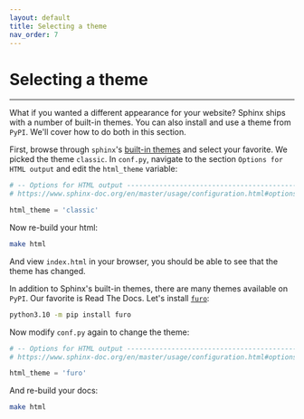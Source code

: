 ```yaml
---
layout: default
title: Selecting a theme
nav_order: 7
---
```


# Selecting a theme

---

What if you wanted a different appearance for your website? Sphinx ships with a number of built-in themes. You can also install and use a theme from `PyPI`. We'll cover how to do both in this section.

First, browse through `sphinx`'s [built-in themes](https://www.sphinx-doc.org/en/master/usage/theming.html#builtin-themes) and select your favorite. We picked the theme `classic`. In `conf.py`, navigate to the section `Options for HTML output` and edit the `html_theme` variable:

```py
# -- Options for HTML output -------------------------------------------------
# https://www.sphinx-doc.org/en/master/usage/configuration.html#options-for-html-output

html_theme = 'classic'
```

Now re-build your html:

```sh
make html
```

And view `index.html` in your browser, you should be able to see that the theme has changed.

In addition to Sphinx's built-in themes, there are many themes available on `PyPI`. Our favorite is
Read The Docs. Let's install [`furo`](https://github.com/pradyunsg/furo):

```sh
python3.10 -m pip install furo
```

Now modify `conf.py` again to change the theme:

```py
# -- Options for HTML output -------------------------------------------------
# https://www.sphinx-doc.org/en/master/usage/configuration.html#options-for-html-output

html_theme = 'furo'
```

And re-build your docs:

```sh
make html
```
